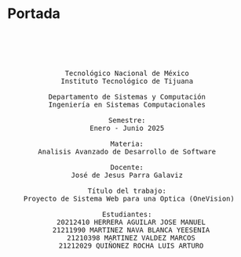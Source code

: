 # Portada

<pre>

  <p align=center>
    
Tecnológico Nacional de México  
Instituto Tecnológico de Tijuana  

Departamento de Sistemas y Computación  
Ingeniería en Sistemas Computacionales  

Semestre:  
Enero - Junio 2025  

Materia:  
Analisis Avanzado de Desarrollo de Software  

Docente:  
José de Jesus Parra Galaviz  

Título del trabajo:  
Proyecto de Sistema Web para una Optica (OneVision) 

Estudiantes:  
20212410 HERRERA AGUILAR JOSE MANUEL
21211990 MARTINEZ NAVA BLANCA YEESENIA
21210398 MARTINEZ VALDEZ MARCOS
21212029 QUIÑONEZ ROCHA LUIS ARTURO
  </p>

</pre>
